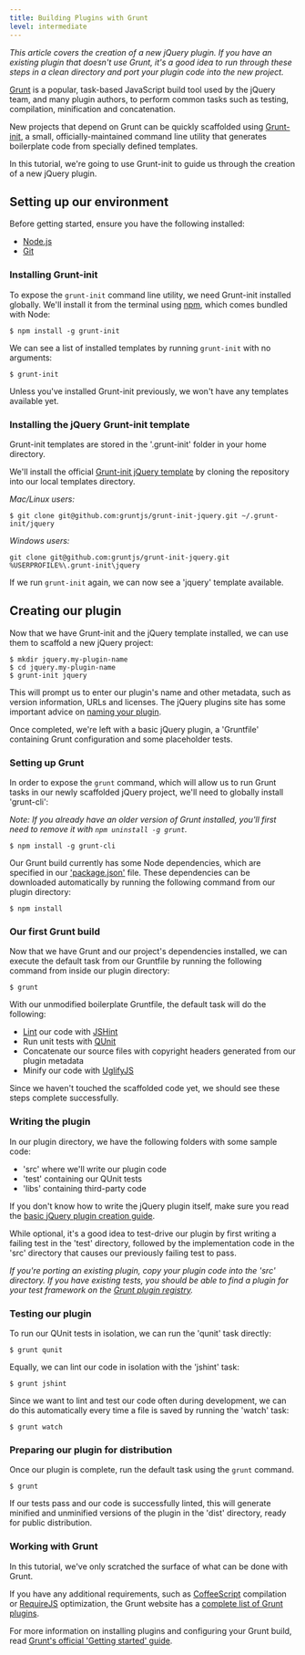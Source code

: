 ```yaml
---
title: Building Plugins with Grunt
level: intermediate
---
```


*This article covers the creation of a new jQuery plugin. If you have an existing plugin that doesn't use Grunt, it's a good idea to run through these steps in a clean directory and port your plugin code into the new project.*

[Grunt](http://gruntjs.com) is a popular, task-based JavaScript build tool used by the jQuery team, and many plugin authors, to perform common tasks such as testing, compilation, minification and concatenation.

New projects that depend on Grunt can be quickly scaffolded using [Grunt-init](https://github.com/gruntjs/grunt-init), a small, officially-maintained command line utility that generates boilerplate code from specially defined templates.

In this tutorial, we're going to use Grunt-init to guide us through the creation of a new jQuery plugin.

## Setting up our environment

Before getting started, ensure you have the following installed:

 - [Node.js](http://nodejs.org/)
 - [Git](http://git-scm.com/downloads)

### Installing Grunt-init

To expose the `grunt-init` command line utility, we need Grunt-init installed globally. We'll install it from the terminal using [npm](https://npmjs.org/), which comes bundled with Node:

```
$ npm install -g grunt-init
```

We can see a list of installed templates by running `grunt-init` with no arguments:

```
$ grunt-init
```

Unless you've installed Grunt-init previously, we won't have any templates available yet.

### Installing the jQuery Grunt-init template

Grunt-init templates are stored in the '.grunt-init' folder in your home directory.

We'll install the official [Grunt-init jQuery template](https://github.com/gruntjs/grunt-init-jquery) by cloning the repository into our local templates directory.

*Mac/Linux users:*

```
$ git clone git@github.com:gruntjs/grunt-init-jquery.git ~/.grunt-init/jquery
```

*Windows users:*

```
git clone git@github.com:gruntjs/grunt-init-jquery.git %USERPROFILE%\.grunt-init\jquery
```

If we run `grunt-init` again, we can now see a 'jquery' template available.

## Creating our plugin

Now that we have Grunt-init and the jQuery template installed, we can use them to scaffold a new jQuery project:

```
$ mkdir jquery.my-plugin-name
$ cd jquery.my-plugin-name
$ grunt-init jquery
```

This will prompt us to enter our plugin's name and other metadata, such as version information, URLs and licenses. The jQuery plugins site has some important advice on [naming your plugin](http://plugins.jquery.com/docs/names/).

Once completed, we're left with a basic jQuery plugin, a 'Gruntfile' containing Grunt configuration and some placeholder tests.

### Setting up Grunt

In order to expose the `grunt` command, which will allow us to run Grunt tasks in our newly scaffolded jQuery project, we'll need to globally install 'grunt-cli':

*Note: If you already have an older version of Grunt installed, you'll first need to remove it with `npm uninstall -g grunt`.*

```
$ npm install -g grunt-cli
```

Our Grunt build currently has some Node dependencies, which are specified in our ['package.json'](http://package.json.nodejitsu.com/) file. These dependencies can be downloaded automatically by running the following command from our plugin directory:

```
$ npm install
```

### Our first Grunt build

Now that we have Grunt and our project's dependencies installed, we can execute the default task from our Gruntfile by running the following command from inside our plugin directory:

```
$ grunt
```

With our unmodified boilerplate Gruntfile, the default task will do the following:

 * [Lint](http://en.wikipedia.org/wiki/Lint_software) our code with [JSHint](http://www.jshint.com/)
 * Run unit tests with [QUnit](http://qunitjs.com/)
 * Concatenate our source files with copyright headers generated from our plugin metadata
 * Minify our code with [UglifyJS](http://lisperator.net/uglifyjs/)

Since we haven't touched the scaffolded code yet, we should see these steps complete successfully.

### Writing the plugin

In our plugin directory, we have the following folders with some sample code:

 * 'src' where we'll write our plugin code
 * 'test' containing our QUnit tests
 * 'libs' containing third-party code

If you don't know how to write the jQuery plugin itself, make sure you read the [basic jQuery plugin creation guide](../basic-plugin-creation).

While optional, it's a good idea to test-drive our plugin by first writing a failing test in the 'test' directory, followed by the implementation code in the 'src' directory that causes our previously failing test to pass.

*If you're porting an existing plugin, copy your plugin code into the 'src' directory. If you have existing tests, you should be able to find a plugin for your test framework on the [Grunt plugin registry](http://gruntjs.com/).*

### Testing our plugin

To run our QUnit tests in isolation, we can run the 'qunit' task directly:

```
$ grunt qunit
```

Equally, we can lint our code in isolation with the 'jshint' task:

```
$ grunt jshint
```

Since we want to lint and test our code often during development, we can do this automatically every time a file is saved by running the 'watch' task:

```
$ grunt watch
```

### Preparing our plugin for distribution

Once our plugin is complete, run the default task using the `grunt` command.

```
$ grunt
```

If our tests pass and our code is successfully linted, this will generate minified and unminified versions of the plugin in the 'dist' directory, ready for public distribution.

### Working with Grunt

In this tutorial, we've only scratched the surface of what can be done with Grunt.

If you have any additional requirements, such as [CoffeeScript](http://coffeescript.org) compilation or [RequireJS](http://requirejs.org/) optimization, the Grunt website has a [complete list of Grunt plugins](http://gruntjs.com/).

For more information on installing plugins and configuring your Grunt build, read [Grunt's official 'Getting started' guide](https://github.com/gruntjs/grunt/wiki/Getting-started).